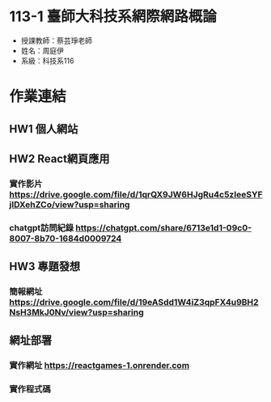 # 113-1 臺師大科技系網際網路概論
* 授課教師：蔡芸琤老師
* 姓名：周庭伊
* 系級：科技系116
# 作業連結
## HW1 個人網站

## HW2 React網頁應用
### 實作影片 https://drive.google.com/file/d/1qrQX9JW6HJgRu4c5zIeeSYFjIDXehZCo/view?usp=sharing
### chatgpt訪問紀錄 https://chatgpt.com/share/6713e1d1-09c0-8007-8b70-1684d0009724

## HW3 專題發想
### 簡報網址 https://drive.google.com/file/d/19eASdd1W4iZ3qpFX4u9BH2NsH3MkJ0Nv/view?usp=sharing

## 網址部署
### 實作網址 https://reactgames-1.onrender.com
### 實作程式碼


